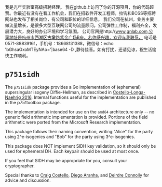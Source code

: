 我是光年实验室高级招聘经理。
我在github上访问了你的开源项目，你的代码超赞。你最近有没有在看工作机会，我们在招软件开发工程师，拉钩和BOSS等招聘网站也发布了相关岗位，有公司和职位的详细信息。
我们公司在杭州，业务主要做流量增长，是很多大型互联网公司的流量顾问。公司弹性工作制，福利齐全，发展潜力大，良好的办公环境和学习氛围。
公司官网是http://www.gnlab.com,公司地址是杭州市西湖区古墩路紫金广场B座，若你感兴趣，欢迎与我联系，
电话是0571-88839161，手机号：18668131388，微信号：echo 'bGhsaGxoMTEyNAo='|base64 -D ,静待佳音。如有打扰，还请见谅，祝生活愉快工作顺利。

# `p751sidh`

The `p751sidh` package provides a Go implementation of  (ephemeral)
supersingular isogeny Diffie-Hellman, as described in [Costello-Longa-Naehrig 2016](https://eprint.iacr.org/2016/413).
Internal functions useful for the implementation are published
in the p751toolbox package.

The implementation is intended for use on the `amd64` architecture only -- no
generic field arithmetic implementation is provided.  Portions of the field
arithmetic were ported from the Microsoft Research implementation.

This package follows their naming convention, writing "Alice" for the party
using 2^e-isogenies and "Bob" for the party using 3^e-isogenies.

This package does NOT implement SIDH key validation, so it should only be
used for ephemeral DH.  Each keypair should be used at most once.

If you feel that SIDH may be appropriate for you, consult your
cryptographer.

Special thanks to [Craig Costello](http://www.craigcostello.com.au/), [Diego Aranha](https://sites.google.com/site/dfaranha/), and [Deirdre Connolly](https://twitter.com/durumcrustulum) for advice
and discussion.

